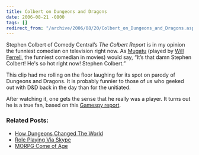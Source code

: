```yaml
---
title: Colbert on Dungeons and Dragons
date: 2006-08-21 -0800
tags: []
redirect_from: "/archive/2006/08/20/Colbert_on_Dungeons_and_Dragons.aspx/"
---
```


Stephen Colbert of Comedy Central’s *The Colbert Report* is in my
opinion the funniest comedian on television right now. As
[Mugatu](http://www.imdb.com/title/tt0196229/ "IMDB page") (played by
[Will
Ferrell](http://www.imdb.com/name/nm0002071/ "Will Ferrell on IMDB"),
the funniest comedian in movies) would say, “It’s that damn Stephen
Colbert! He's so hot right now! Stephen Colbert.”

This clip had me rolling on the floor laughing for its spot on parody of
Dungeons and Dragons. It is probably funnier to those of us who geeked
out with D&D back in the day than for the unitiated.

After watching it, one gets the sense that he really was a player. It
turns out he is a true fan, based on this [Gamespy
report](http://pc.gamespy.com/pc/dungeons-dragons-online/537989p1.html).

### Related Posts:

-   [How Dungeons Changed The
    World](https://haacked.com/archive/2004/11/15/1614.aspx "Op-Ed in Boston Globe")
-   [Role Playing Via
    Skype](https://haacked.com/archive/2006/05/17/RolePlayingViaSkype.aspx "Skype Role Playing")
-   [MORPG Come of
    Age](https://haacked.com/archive/2005/03/16/2380.aspx "Wow on NPR")


